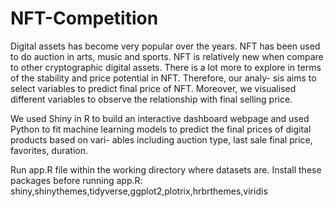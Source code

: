 # NFT-Competition

Digital assets has become very popular over the years. NFT has been used to do auction in arts, music and sports. NFT is relatively new when compare to other cryptographic digital assets. There is a lot more to explore in terms of the stability and price potential in NFT. Therefore, our analy- sis aims to select variables to predict final price of NFT. Moreover, we visualised different variables to observe the relationship with final selling price.

We used Shiny in R to build an interactive dashboard webpage and used Python to fit machine learning models to predict the final prices of digital products based on vari- ables including auction type, last sale final price, favorites, duration.

Run app.R file within the working directory where datasets are. Install these packages before running app.R: shiny,shinythemes,tidyverse,ggplot2,plotrix,hrbrthemes,viridis
